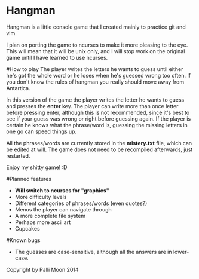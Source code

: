 Hangman
=======
Hangman is a little console game that I created mainly to practice git and vim.

I plan on porting the game to ncurses to make it more pleasing to the eye. This will mean that it will be unix only, and I will stop work on the original game until I have learned to use ncurses.

#How to play
The player writes the letters he wants to guess until either he's got the whole word or he loses when he's guessed wrong too often. If you don't know the rules of hangman you really should move away from Antartica.

In this version of the game the player writes the letter he wants to guess and presses the **enter** key. The player can write more than once letter before pressing enter, although this is not recommended, since it's best to see if your guess was wrong or right before guessing again. If the player is certain he knows what the phrase/word is, guessing the missing letters in one go can speed things up.

All the phrases/words are currently stored in the **mistery.txt** file, which can be edited at will. The game does not need to be recompiled afterwards, just restarted.

Enjoy my shitty game! :D

#Planned features
* **Will switch to ncurses for "graphics"**
* More difficulty levels
* Different categories of phrases/words (even quotes?)
* Menus the player can navigate through
* A more complete file system
* Perhaps more ascii art
* Cupcakes

#Known bugs
* The guesses are case-sensitive, although all the answers are in lower-case.

Copyright by Palli Moon 2014

